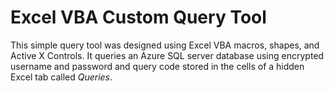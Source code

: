 # Excel VBA Custom Query Tool

This simple query tool was designed using Excel VBA macros, shapes, and Active X Controls. It queries an Azure SQL server database using encrypted username and password and query code stored in the cells of a hidden Excel tab called *Queries*.


